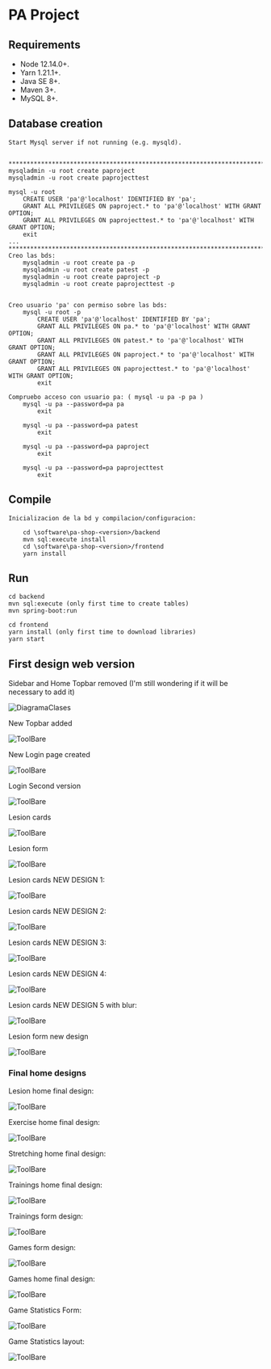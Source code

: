 # PA Project 

## Requirements

- Node 12.14.0+.
- Yarn 1.21.1+.
- Java SE 8+.
- Maven 3+.
- MySQL 8+.

## Database creation

```
Start Mysql server if not running (e.g. mysqld).


****************************************************************************************
mysqladmin -u root create paproject
mysqladmin -u root create paprojecttest

mysql -u root
    CREATE USER 'pa'@'localhost' IDENTIFIED BY 'pa';
    GRANT ALL PRIVILEGES ON paproject.* to 'pa'@'localhost' WITH GRANT OPTION;
    GRANT ALL PRIVILEGES ON paprojecttest.* to 'pa'@'localhost' WITH GRANT OPTION;
    exit
...
****************************************************************************************
Creo las bds:
    mysqladmin -u root create pa -p
    mysqladmin -u root create patest -p
    mysqladmin -u root create paproject -p
    mysqladmin -u root create paprojecttest -p


Creo usuario 'pa' con permiso sobre las bds:
    mysql -u root -p
        CREATE USER 'pa'@'localhost' IDENTIFIED BY 'pa';
        GRANT ALL PRIVILEGES ON pa.* to 'pa'@'localhost' WITH GRANT OPTION;
        GRANT ALL PRIVILEGES ON patest.* to 'pa'@'localhost' WITH GRANT OPTION;
        GRANT ALL PRIVILEGES ON paproject.* to 'pa'@'localhost' WITH GRANT OPTION;
        GRANT ALL PRIVILEGES ON paprojecttest.* to 'pa'@'localhost' WITH GRANT OPTION;
        exit

Compruebo acceso con usuario pa: ( mysql -u pa -p pa )
    mysql -u pa --password=pa pa
        exit

    mysql -u pa --password=pa patest
        exit

    mysql -u pa --password=pa paproject
        exit

    mysql -u pa --password=pa paprojecttest
        exit

```

## Compile
```
Inicializacion de la bd y compilacion/configuracion:

    cd \software\pa-shop-<version>/backend
    mvn sql:execute install
    cd \software\pa-shop-<version>/frontend
    yarn install

```

## Run

```
cd backend
mvn sql:execute (only first time to create tables)
mvn spring-boot:run

cd frontend
yarn install (only first time to download libraries)
yarn start
```

## First design web version

Sidebar and Home
Topbar removed (I'm still wondering if it will be necessary to add it)


![DiagramaClases](dashboard_first_version.png)

New Topbar added

![ToolBare](toolbar.png)

New Login page created

![ToolBare](login.png)

Login Second version

![ToolBare](login2.png)

Lesion cards

![ToolBare](lesion_cards.png)

Lesion form

![ToolBare](lesionForm.png)

Lesion cards NEW DESIGN 1:

![ToolBare](lesionHome1.png)

Lesion cards NEW DESIGN 2:

![ToolBare](lesionHome2.png)

Lesion cards NEW DESIGN 3:

![ToolBare](lesionHome3.png)

Lesion cards NEW DESIGN 4:

![ToolBare](lesionHome4.png)

Lesion cards NEW DESIGN 5 with blur:

![ToolBare](lesionHome5.png)

Lesion form new design

![ToolBare](lesionForm2.png)

### Final home designs

Lesion home final design:

![ToolBare](lesionHome3.png)

Exercise home final design:

![ToolBare](exerciseHome.png)

Stretching home final design:

![ToolBare](stretchingHome1.png)

Trainings home final design:

![ToolBare](trainingHome.png)

Trainings form design:

![ToolBare](trainingForm.png)

Games form design:

![ToolBare](gameForm.png)

Games home final design:

![ToolBare](gamesHome.png)

Game Statistics Form:

![ToolBare](UpdateGameStatisticsForm.png)

Game Statistics layout:

![ToolBare](gameStatistics.png)
